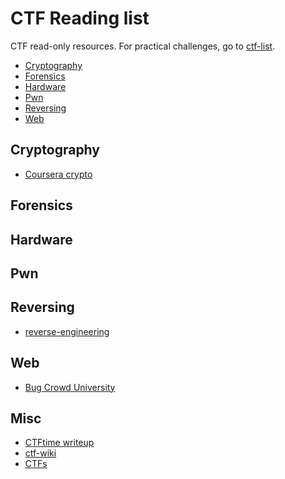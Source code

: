 # CTF Reading list 
CTF read-only resources. For practical challenges, go to [ctf-list](ctf-list.md). 

* [Cryptography](#pwn)
* [Forensics](#for)
* [Hardware](#hard)
* [Pwn](#pwn)
* [Reversing](#rev)
* [Web](#web)

<h2 id="crypto">Cryptography</h2>

* [Coursera crypto](https://www.coursera.org/learn/crypto)

<h2 id="for">Forensics</h2>

<h2 id="hard">Hardware</h2>

<h2 id="pwn">Pwn</h2>

<h2 id="rev">Reversing</h2>

* [reverse-engineering](https://github.com/wtsxDev/reverse-engineering)

<h2 id="web">Web</h2>

* [Bug Crowd University](https://www.bugcrowd.com/hackers/bugcrowd-university/)

<h2 id="misc">Misc</h2>

* [CTFtime writeup](https://ctftime.org/writeups)
* [ctf-wiki](https://ctf-wiki.github.io/ctf-wiki/)
* [CTFs](https://github.com/ctfs/)
